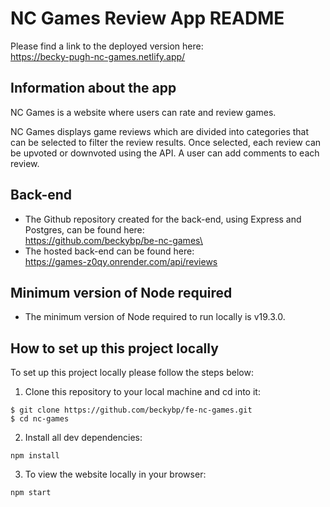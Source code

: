 # NC Games Review App README

Please find a link to the deployed version here:\
https://becky-pugh-nc-games.netlify.app/

## Information about the app

NC Games is a website where users can rate and review games.

NC Games displays game reviews which are divided into categories that can be selected to filter the review results. Once selected, each review can be upvoted or downvoted using the API. A user can add comments to each review.

## Back-end

- The Github repository created for the back-end, using Express and Postgres, can be found here:\
  https://github.com/beckybp/be-nc-games\
- The hosted back-end can be found here:\
  https://games-z0qy.onrender.com/api/reviews

## Minimum version of Node required

- The minimum version of Node required to run locally is v19.3.0.

## How to set up this project locally

To set up this project locally please follow the steps below:

1. Clone this repository to your local machine and cd into it:

```
$ git clone https://github.com/beckybp/fe-nc-games.git
$ cd nc-games
```

2. Install all dev dependencies:

```
npm install
```

3. To view the website locally in your browser:

```
npm start
```
